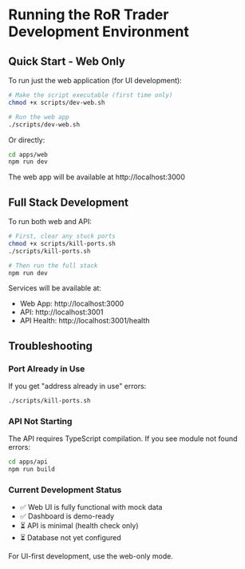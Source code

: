 # Running the RoR Trader Development Environment

## Quick Start - Web Only

To run just the web application (for UI development):

```bash
# Make the script executable (first time only)
chmod +x scripts/dev-web.sh

# Run the web app
./scripts/dev-web.sh
```

Or directly:
```bash
cd apps/web
npm run dev
```

The web app will be available at http://localhost:3000

## Full Stack Development

To run both web and API:

```bash
# First, clear any stuck ports
chmod +x scripts/kill-ports.sh
./scripts/kill-ports.sh

# Then run the full stack
npm run dev
```

Services will be available at:
- Web App: http://localhost:3000
- API: http://localhost:3001
- API Health: http://localhost:3001/health

## Troubleshooting

### Port Already in Use
If you get "address already in use" errors:
```bash
./scripts/kill-ports.sh
```

### API Not Starting
The API requires TypeScript compilation. If you see module not found errors:
```bash
cd apps/api
npm run build
```

### Current Development Status
- ✅ Web UI is fully functional with mock data
- ✅ Dashboard is demo-ready
- ⏳ API is minimal (health check only)
- ⏳ Database not yet configured

For UI-first development, use the web-only mode.
